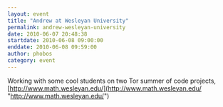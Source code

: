 ```yaml
---
layout: event
title: "Andrew at Wesleyan University"
permalink: andrew-wesleyan-university
date: 2010-06-07 20:48:38
startdate: 2010-06-08 09:00:00
enddate: 2010-06-08 09:59:00
author: phobos
category: event
---
```


Working with some cool students on two Tor summer of code projects, [http://www.math.wesleyan.edu/](http://www.math.wesleyan.edu/ "http://www.math.wesleyan.edu/")

